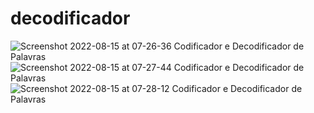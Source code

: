 # decodificador
![Screenshot 2022-08-15 at 07-26-36 Codificador e Decodificador de Palavras](https://user-images.githubusercontent.com/18075942/184620036-f348afd5-bd21-409b-bccb-f0207d6ca388.png)
![Screenshot 2022-08-15 at 07-27-44 Codificador e Decodificador de Palavras](https://user-images.githubusercontent.com/18075942/184620053-0f79c0eb-97ac-4f4c-8dd3-2cbcdfd142fc.png)
![Screenshot 2022-08-15 at 07-28-12 Codificador e Decodificador de Palavras](https://user-images.githubusercontent.com/18075942/184620065-f8743930-ad82-4f78-9ee1-3b76217046e6.png)
